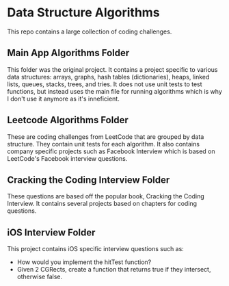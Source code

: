 # Data Structure Algorithms

This repo contains a large collection of coding challenges.

## Main App Algorithms Folder
This folder was the original project. It contains a project specific to various data structures: arrays, graphs, hash tables (dictionaries), heaps, linked lists, queues, stacks, trees, and tries. It does not use unit tests to test functions, but instead uses the main file for running algorithms which is why I don't use it anymore as it's inneficient.

## Leetcode Algorithms Folder
These are coding challenges from LeetCode that are grouped by data structure. They contain unit tests for each algorithm. It also contains company specific projects such as Facebook Interview which is based on LeetCode's Facebook interview questions.

## Cracking the Coding Interview Folder
These questions are based off the popular book, Cracking the Coding Interview. It contains several projects based on chapters for coding questions.

## iOS Interview Folder
This project contains iOS specific interview questions such as:

- How would you implement the hitTest function?
- Given 2 CGRects, create a function that returns true if they intersect, otherwise false.